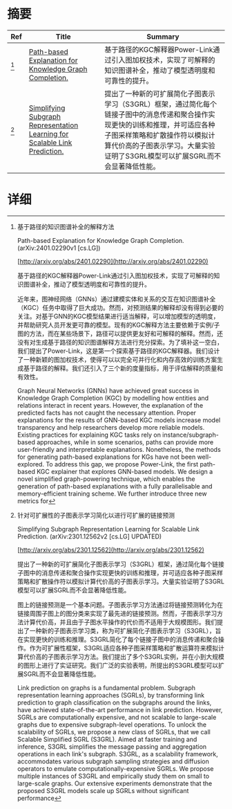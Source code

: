 # 摘要

| Ref | Title | Summary |
| --- | --- | --- |
| [^1] | [Path-based Explanation for Knowledge Graph Completion.](http://arxiv.org/abs/2401.02290) | 基于路径的KGC解释器Power-Link通过引入图加权技术，实现了可解释的知识图谱补全，推动了模型透明度和可靠性的提升。 |
| [^2] | [Simplifying Subgraph Representation Learning for Scalable Link Prediction.](http://arxiv.org/abs/2301.12562) | 提出了一种新的可扩展简化子图表示学习（S3GRL）框架，通过简化每个链接子图中的消息传递和聚合操作实现更快的训练和推理，并可适应各种子图采样策略和扩散操作符以模拟计算代价高的子图表示学习。大量实验证明了S3GRL模型可以扩展SGRL而不会显著降低性能。 |

# 详细

[^1]: 基于路径的知识图谱补全的解释方法

    Path-based Explanation for Knowledge Graph Completion. (arXiv:2401.02290v1 [cs.LG])

    [http://arxiv.org/abs/2401.02290](http://arxiv.org/abs/2401.02290)

    基于路径的KGC解释器Power-Link通过引入图加权技术，实现了可解释的知识图谱补全，推动了模型透明度和可靠性的提升。

    

    近年来，图神经网络（GNNs）通过建模实体和关系的交互在知识图谱补全（KGC）任务中取得了巨大成功。然而，对预测结果的解释却没有得到必要的关注。对基于GNN的KGC模型结果进行适当解释，可以增加模型的透明度，并帮助研究人员开发更可靠的模型。现有的KGC解释方法主要依赖于实例/子图的方法，而在某些场景下，路径可以提供更友好和可解释的解释。然而，还没有对生成基于路径的知识图谱解释方法进行充分探索。为了填补这一空白，我们提出了Power-Link，这是第一个探索基于路径的KGC解释器。我们设计了一种新颖的图加权技术，使得可以以完全可并行化和内存高效的训练方案生成基于路径的解释。我们还引入了三个新的度量指标，用于评估解释的质量和有效性。

    Graph Neural Networks (GNNs) have achieved great success in Knowledge Graph Completion (KGC) by modelling how entities and relations interact in recent years. However, the explanation of the predicted facts has not caught the necessary attention. Proper explanations for the results of GNN-based KGC models increase model transparency and help researchers develop more reliable models. Existing practices for explaining KGC tasks rely on instance/subgraph-based approaches, while in some scenarios, paths can provide more user-friendly and interpretable explanations. Nonetheless, the methods for generating path-based explanations for KGs have not been well-explored. To address this gap, we propose Power-Link, the first path-based KGC explainer that explores GNN-based models. We design a novel simplified graph-powering technique, which enables the generation of path-based explanations with a fully parallelisable and memory-efficient training scheme. We further introduce three new metrics for 
    
[^2]: 针对可扩展性的子图表示学习简化以进行可扩展的链接预测

    Simplifying Subgraph Representation Learning for Scalable Link Prediction. (arXiv:2301.12562v2 [cs.LG] UPDATED)

    [http://arxiv.org/abs/2301.12562](http://arxiv.org/abs/2301.12562)

    提出了一种新的可扩展简化子图表示学习（S3GRL）框架，通过简化每个链接子图中的消息传递和聚合操作实现更快的训练和推理，并可适应各种子图采样策略和扩散操作符以模拟计算代价高的子图表示学习。大量实验证明了S3GRL模型可以扩展SGRL而不会显著降低性能。

    

    图上的链接预测是一个基本问题。子图表示学习方法通过将链接预测转化为在链接周围子图上的图分类来实现了最先进的链接预测。然而，子图表示学习方法计算代价高，并且由于子图水平操作的代价而不适用于大规模图形。我们提出了一种新的子图表示学习类，称为可扩展简化子图表示学习（S3GRL），旨在实现更快的训练和推理。S3GRL简化了每个链接子图中的消息传递和聚合操作。作为可扩展性框架，S3GRL适应各种子图采样策略和扩散运算符来模拟计算代价高的子图表示学习方法。我们提出了多个S3GRL实例，并在小到大规模的图形上进行了实证研究。我们广泛的实验表明，所提出的S3GRL模型可以扩展SGRL而不会显著降低性能。

    Link prediction on graphs is a fundamental problem. Subgraph representation learning approaches (SGRLs), by transforming link prediction to graph classification on the subgraphs around the links, have achieved state-of-the-art performance in link prediction. However, SGRLs are computationally expensive, and not scalable to large-scale graphs due to expensive subgraph-level operations. To unlock the scalability of SGRLs, we propose a new class of SGRLs, that we call Scalable Simplified SGRL (S3GRL). Aimed at faster training and inference, S3GRL simplifies the message passing and aggregation operations in each link's subgraph. S3GRL, as a scalability framework, accommodates various subgraph sampling strategies and diffusion operators to emulate computationally-expensive SGRLs. We propose multiple instances of S3GRL and empirically study them on small to large-scale graphs. Our extensive experiments demonstrate that the proposed S3GRL models scale up SGRLs without significant performance 
    

